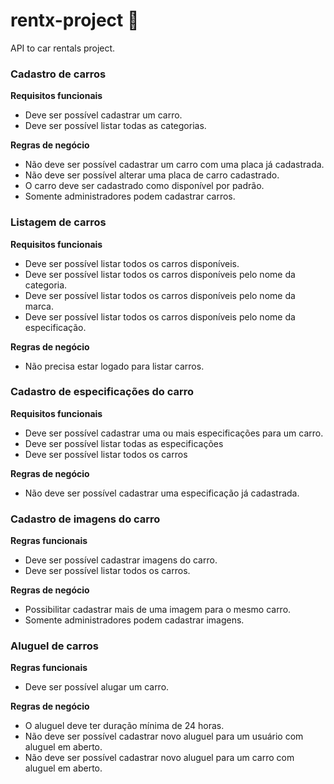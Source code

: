 # rentx-project :blue_car:

API to car rentals project.

### Cadastro de carros
**Requisitos funcionais**
- Deve ser possível cadastrar um carro.
- Deve ser possível listar todas as categorias.

**Regras de negócio**
- Não deve ser possível cadastrar um carro com uma placa já cadastrada.
- Não deve ser possível alterar uma placa de carro cadastrado.
- O carro deve ser cadastrado como disponível por padrão.
- Somente administradores podem cadastrar carros.

### Listagem de carros
**Requisitos funcionais**
- Deve ser possível listar todos os carros disponíveis.
- Deve ser possível listar todos os carros disponíveis pelo nome da categoria.
- Deve ser possível listar todos os carros disponíveis pelo nome da marca.
- Deve ser possível listar todos os carros disponíveis pelo nome da especificação.

**Regras de negócio**
- Não precisa estar logado para listar carros.

### Cadastro de especificações do carro
**Requisitos funcionais**
- Deve ser possível cadastrar uma ou mais especificações para um carro.
- Deve ser possível listar todas as especificações
- Deve ser possível listar todos os carros

**Regras de negócio**
- Não deve ser possível cadastrar uma especificação já cadastrada.

### Cadastro de imagens do carro
**Regras funcionais**
- Deve ser possível cadastrar imagens do carro.
- Deve ser possível listar todos os carros.

**Regras de negócio**
- Possibilitar cadastrar mais de uma imagem para o mesmo carro.
- Somente administradores podem cadastrar imagens.

### Aluguel de carros
**Regras funcionais**
- Deve ser possível alugar um carro.

**Regras de negócio**
- O aluguel deve ter duração mínima de 24 horas.
- Não deve ser possível cadastrar novo aluguel para um usuário com aluguel em aberto.
- Não deve ser possível cadastrar novo aluguel para um carro com aluguel em aberto.
